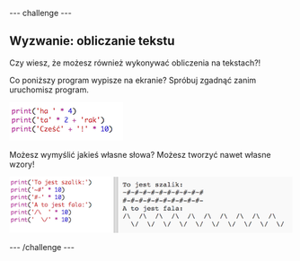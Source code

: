--- challenge ---

## Wyzwanie: obliczanie tekstu

Czy wiesz, że możesz również wykonywać obliczenia na tekstach?!

Co poniższy program wypisze na ekranie? Spróbuj zgadnąć zanim uruchomisz program.

![screenshot](images/me-text-calc.png)

Możesz wymyślić jakieś własne słowa? Możesz tworzyć nawet własne wzory!

![screenshot](images/me-patterns.png)

--- /challenge ---
